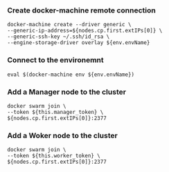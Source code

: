 ### Create docker-machine remote connection
```
docker-machine create --driver generic \
--generic-ip-address=${nodes.cp.first.extIPs[0]} \
--generic-ssh-key ~/.ssh/id_rsa \
--engine-storage-driver overlay ${env.envName}
```

### Connect to the environemnt
```
eval $(docker-machine env ${env.envName})
```

### Add a Manager node to the cluster
```
docker swarm join \
--token ${this.manager_token} \
${nodes.cp.first.extIPs[0]}:2377
```

### Add a Woker node to the cluster
```
docker swarm join \
--token ${this.worker_token} \
${nodes.cp.first.extIPs[0]}:2377
```

